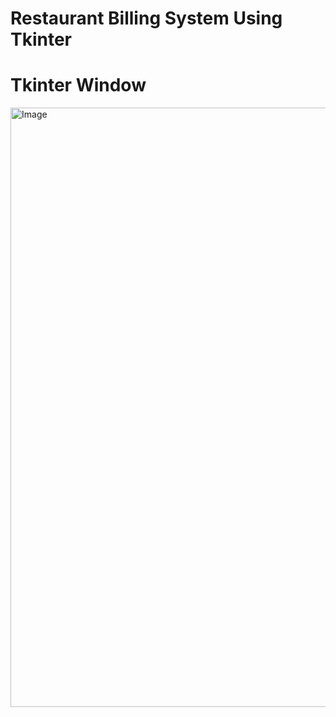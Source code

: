 # Restaurant Billing System Using Tkinter
# Tkinter Window

<img width="959" alt="Image" src="https://github.com/user-attachments/assets/1deca8d4-9514-440e-b8fb-77422131e945" />


